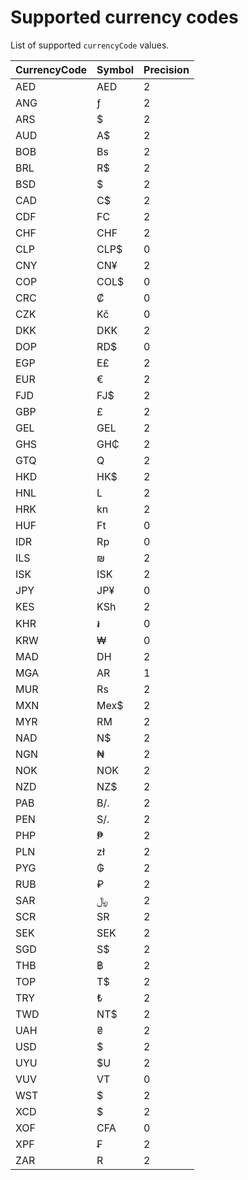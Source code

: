 # Supported currency codes
List of supported `currencyCode` values.

| CurrencyCode | Symbol | Precision |
|:-------------|:-------|:----------|
| AED          | AED    | 2         |
| ANG          | ƒ      | 2         |
| ARS          | $      | 2         |
| AUD          | A$     | 2         |
| BOB          | Bs     | 2         |
| BRL          | R$     | 2         |
| BSD          | $      | 2         |
| CAD          | C$     | 2         |
| CDF          | FC     | 2         |
| CHF          | CHF    | 2         |
| CLP          | CLP$   | 0         |
| CNY          | CN¥    | 2         |
| COP          | COL$   | 0         |
| CRC          | ₡      | 0         |
| CZK          | Kč     | 0         |
| DKK          | DKK    | 2         |
| DOP          | RD$    | 0         |
| EGP          | E£     | 2         |
| EUR          | €      | 2         |
| FJD          | FJ$    | 2         |
| GBP          | £      | 2         |
| GEL          | GEL    | 2         |
| GHS          | GH₵    | 2         |
| GTQ          | Q      | 2         |
| HKD          | HK$    | 2         |
| HNL          | L      | 2         |
| HRK          | kn     | 2         |
| HUF          | Ft     | 0         |
| IDR          | Rp     | 0         |
| ILS          | ₪      | 2         |
| ISK          | ISK    | 2         |
| JPY          | JP¥    | 0         |
| KES          | KSh    | 2         |
| KHR          | ៛      | 0         |
| KRW          | ₩      | 0         |
| MAD          | DH     | 2         |
| MGA          | AR     | 1         |
| MUR          | Rs     | 2         |
| MXN          | Mex$   | 2         |
| MYR          | RM     | 2         |
| NAD          | N$     | 2         |
| NGN          | ₦      | 2         |
| NOK          | NOK    | 2         |
| NZD          | NZ$    | 2         |
| PAB          | B/.    | 2         |
| PEN          | S/.    | 2         |
| PHP          | ₱      | 2         |
| PLN          | zł     | 2         |
| PYG          | ₲      | 2         |
| RUB          | ₽      | 2         |
| SAR          | ﷼      | 2         |
| SCR          | SR     | 2         |
| SEK          | SEK    | 2         |
| SGD          | S$     | 2         |
| THB          | ฿      | 2         |
| TOP          | T$     | 2         |
| TRY          | ₺      | 2         |
| TWD          | NT$    | 2         |
| UAH          | ₴      | 2         |
| USD          | $      | 2         |
| UYU          | $U     | 2         |
| VUV          | VT     | 0         |
| WST          | $      | 2         |
| XCD          | $      | 2         |
| XOF          | CFA    | 0         |
| XPF          | ₣      | 2         |
| ZAR          | R      | 2         |
